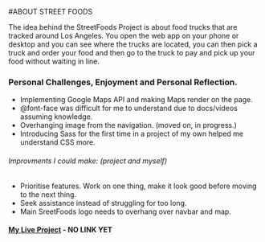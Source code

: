 
#ABOUT STREET FOODS

The idea behind the StreetFoods Project is about food trucks that are tracked around Los Angeles. You open the web app on your phone or desktop and you can see where the trucks are located, you can then pick a truck and order your food and then go to the truck to pay and pick up your food without waiting in line.

### Personal Challenges, Enjoyment and Personal Reflection.

- Implementing Google Maps API and making Maps render on the page.
- @font-face was difficult for me to understand due to docs/videos assuming knowledge.
- Overhanging image from the navigation. (moved on, in progress.)
- Introducing Sass for the first time in a project of my own helped me understand CSS more.

###### Improvments I could make: (project and myself)
- Prioritise features. Work on one thing, make it look good before moving to the next thing.
- Seek assistance instead of struggling for too long. 
- Main SreetFoods logo needs to overhang over navbar and map.

#### [My Live Project]() - NO LINK YET